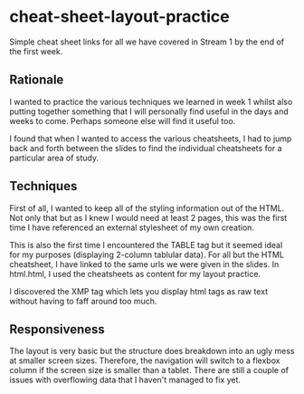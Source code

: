 # cheat-sheet-layout-practice
Simple cheat sheet links for all we have covered in Stream 1 by the end of the first week.

## Rationale
I wanted to practice the various techniques we learned in week 1 whilst also putting together something that I will personally find useful in the days and weeks to come.  Perhaps someone else will find it useful too.

I found that when I wanted to access the various cheatsheets, I had to jump back and forth between the slides to find the individual cheatsheets for a particular area of study.  

## Techniques
First of all, I wanted to keep all of the styling information out of the HTML. Not only that but as I knew I would need at least 2 pages, this was the first time I have referenced an external stylesheet of my own creation.

This is also the first time I encountered the TABLE tag but it seemed ideal for my purposes (displaying 2-column tablular data).
For all but the HTML cheatsheet, I have linked to the same urls we were given in the slides.  In html.html, I used the cheatsheets as content for my layout practice.

I discovered the XMP tag which lets you display html tags as raw text without having to faff around too much.

## Responsiveness
The layout is very basic but the structure does breakdown into an ugly mess at smaller screen sizes.  Therefore, the navigation will switch to a flexbox column if the screen size is smaller than a tablet.
There are still a couple of issues with overflowing data that I haven't managed to fix yet.
